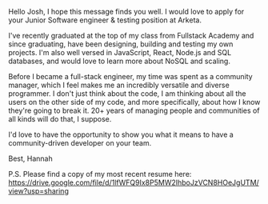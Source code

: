 Hello Josh, I hope this message finds you well. I would love to apply for your Junior Software engineer & testing position at Arketa.

I've recently graduated at the top of my class from Fullstack Academy and since graduating, have been designing, building and testing my own projects. I'm also well versed in JavaScript, React, Node.js and SQL databases, and would love to learn more about NoSQL and scaling.

Before I became a full-stack engineer, my time was spent as a community manager, which I feel makes me an incredibly versatile and diverse programmer. I don't just think about the code, I am thinking about all the users on the other side of my code, and more specifically, about how I know they're going to break it. 20+ years of managing people and communities of all kinds will do that, I suppose.

I'd love to have the opportunity to show you what it means to have a community-driven developer on your team.

Best,
Hannah

P.S. Please find a copy of my most recent resume here: https://drive.google.com/file/d/1lfWFQ9Ix8P5MW2IhboJzVCN8HOeJgUTM/view?usp=sharing
